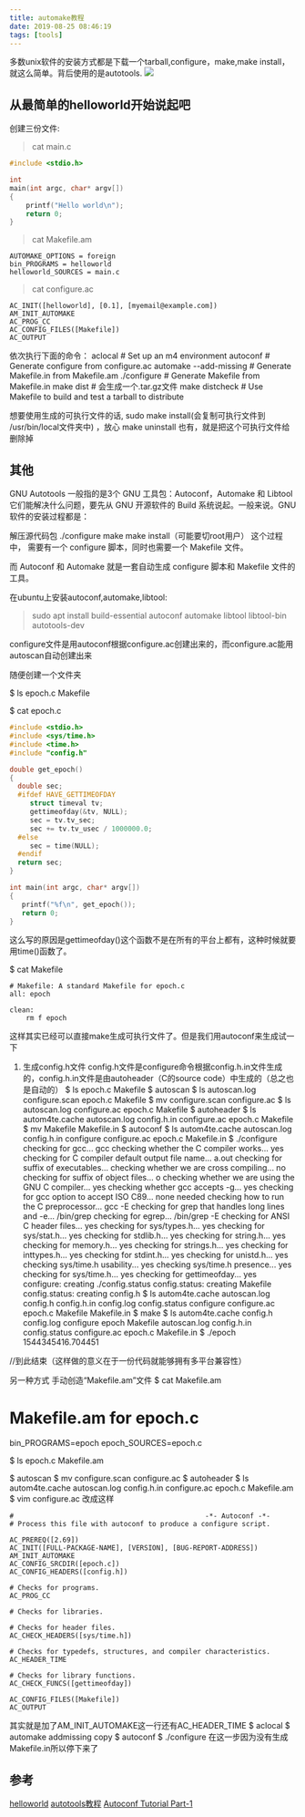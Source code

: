 ```yaml
---
title: automake教程
date: 2019-08-25 08:46:19
tags: [tools]
---
```


多数unix软件的安装方式都是下载一个tarball,configure，make,make install，就这么简单。背后使用的是autotools.
![](https://www.haldir66.ga/static/imgs/SeaCliffBridge_ZH-CN5362667487_1920x1080.jpg)
<!--more-->


## 从最简单的helloworld开始说起吧
创建三份文件:
> cat main.c

```c
#include <stdio.h>

int
main(int argc, char* argv[])
{
    printf("Hello world\n");
    return 0;
}
```

> cat Makefile.am

```
AUTOMAKE_OPTIONS = foreign
bin_PROGRAMS = helloworld
helloworld_SOURCES = main.c
```

> cat configure.ac

```
AC_INIT([helloworld], [0.1], [myemail@example.com])
AM_INIT_AUTOMAKE
AC_PROG_CC
AC_CONFIG_FILES([Makefile])
AC_OUTPUT
```

依次执行下面的命令：
aclocal # Set up an m4 environment
autoconf # Generate configure from configure.ac
automake --add-missing # Generate Makefile.in from Makefile.am
./configure # Generate Makefile from Makefile.in
make dist # 会生成一个.tar.gz文件
make distcheck # Use Makefile to build and test a tarball to distribute

想要使用生成的可执行文件的话, sudo make install(会复制可执行文件到 /usr/bin/local文件夹中) ，放心 make uninstall  也有，就是把这个可执行文件给删除掉


## 其他
GNU Autotools 一般指的是3个 GNU 工具包：Autoconf，Automake 和 Libtool 
它们能解决什么问题，要先从 GNU 开源软件的 Build 系统说起。一般来说。GNU 软件的安装过程都是：

解压源代码包
./configure
make
make install（可能要切root用户）
这个过程中， 需要有一个 configure 脚本，同时也需要一个 Makefile 文件。

而 Autoconf 和 Automake 就是一套自动生成 configure 脚本和 Makefile 文件的工具。

在ubuntu上安装autoconf,automake,libtool:
> sudo apt install build-essential autoconf automake libtool libtool-bin autotools-dev

configure文件是用autoconf根据configure.ac创建出来的，而configure.ac能用autoscan自动创建出来

随便创建一个文件夹

$ ls
epoch.c Makefile

$ cat epoch.c
```c
#include <stdio.h>
#include <sys/time.h>
#include <time.h>
#include "config.h"

double get_epoch()
{
  double sec;
  #ifdef HAVE_GETTIMEOFDAY
     struct timeval tv;
     gettimeofday(&tv, NULL);
     sec = tv.tv_sec;
     sec += tv.tv_usec / 1000000.0;
  #else
     sec = time(NULL);
  #endif
  return sec;
}

int main(int argc, char* argv[])
{
   printf("%f\n", get_epoch());
   return 0;
}
```
这么写的原因是gettimeofday()这个函数不是在所有的平台上都有，这种时候就要用time()函数了。

$ cat Makefile
```
# Makefile: A standard Makefile for epoch.c
all: epoch

clean:
    rm ­f epoch
```
这样其实已经可以直接make生成可执行文件了。但是我们用autoconf来生成试一下

1. 生成config.h文件
config.h文件是configure命令根据config.h.in文件生成的，config.h.in文件是由autoheader（C的source code）中生成的（总之也是自动的）
$ ls 
epoch.c Makefile
$ autoscan
$ ls
autoscan.log  configure.scan  epoch.c  Makefile
$  mv configure.scan configure.ac
$ ls
autoscan.log  configure.ac  epoch.c  Makefile
$ autoheader
$ ls
autom4te.cache  autoscan.log  config.h.in  configure.ac  epoch.c  Makefile
$  mv Makefile Makefile.in
$ autoconf
$ ls
autom4te.cache  autoscan.log  config.h.in  configure  configure.ac  epoch.c  Makefile.in
$ ./configure
checking for gcc... gcc
checking whether the C compiler works... yes
checking for C compiler default output file name... a.out
checking for suffix of executables...
checking whether we are cross compiling... no
checking for suffix of object files... o
checking whether we are using the GNU C compiler... yes
checking whether gcc accepts -g... yes
checking for gcc option to accept ISO C89... none needed
checking how to run the C preprocessor... gcc -E
checking for grep that handles long lines and -e... /bin/grep
checking for egrep... /bin/grep -E
checking for ANSI C header files... yes
checking for sys/types.h... yes
checking for sys/stat.h... yes
checking for stdlib.h... yes
checking for string.h... yes
checking for memory.h... yes
checking for strings.h... yes
checking for inttypes.h... yes
checking for stdint.h... yes
checking for unistd.h... yes
checking sys/time.h usability... yes
checking sys/time.h presence... yes
checking for sys/time.h... yes
checking for gettimeofday... yes
configure: creating ./config.status
config.status: creating Makefile
config.status: creating config.h
$  ls
autom4te.cache  autoscan.log  config.h  config.h.in  config.log  config.status  configure  configure.ac  epoch.c  Makefile  Makefile.in
$ make
$ ls
autom4te.cache  config.h     config.log     configure     epoch    Makefile
autoscan.log    config.h.in  config.status  configure.ac  epoch.c  Makefile.in
$  ./epoch
1544345416.704451

//到此结束（这样做的意义在于一份代码就能够拥有多平台兼容性）


另一种方式
手动创造“Makefile.am”文件
$ cat Makefile.am
# Makefile.am for epoch.c
bin_PROGRAMS=epoch
epoch_SOURCES=epoch.c

$ ls 
epoch.c  Makefile.am

$ autoscan
$  mv configure.scan configure.ac
$ autoheader
$ ls 
autom4te.cache  autoscan.log  config.h.in  configure.ac  epoch.c  Makefile.am
$ vim configure.ac
改成这样
```
#                                               -*- Autoconf -*-
# Process this file with autoconf to produce a configure script.

AC_PREREQ([2.69])
AC_INIT([FULL-PACKAGE-NAME], [VERSION], [BUG-REPORT-ADDRESS])
AM_INIT_AUTOMAKE
AC_CONFIG_SRCDIR([epoch.c])
AC_CONFIG_HEADERS([config.h])

# Checks for programs.
AC_PROG_CC

# Checks for libraries.

# Checks for header files.
AC_CHECK_HEADERS([sys/time.h])

# Checks for typedefs, structures, and compiler characteristics.
AC_HEADER_TIME

# Checks for library functions.
AC_CHECK_FUNCS([gettimeofday])

AC_CONFIG_FILES([Makefile])
AC_OUTPUT
```
其实就是加了AM_INIT_AUTOMAKE这一行还有AC_HEADER_TIME
$ aclocal
$ automake ­­add­missing ­­copy
$ autoconf
$ ./configure 在这一步因为没有生成Makefile.in所以停下来了


## 参考
[helloworld](https://thoughtbot.com/blog/the-magic-behind-configure-make-make-install)
[autotools教程](https://www.gnu.org/software/automake/manual/automake.html)
[Autoconf Tutorial Part-1](http://www.idryman.org/blog/2016/03/10/autoconf-tutorial-1/)